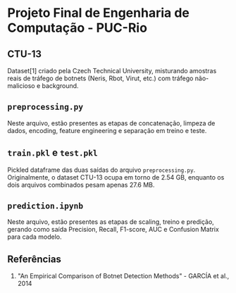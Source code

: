 # Projeto Final de Engenharia de Computação - PUC-Rio

## CTU-13

Dataset[1] criado pela Czech Technical University, misturando amostras reais de tráfego de botnets (Neris, Rbot, Virut, etc.) com tráfego não-malicioso e background.

## `preprocessing.py`

Neste arquivo, estão presentes as etapas de concatenação, limpeza de dados, encoding, feature engineering e separação em treino e teste.

## `train.pkl` e `test.pkl`

Pickled dataframe das duas saídas do arquivo `preprocessing.py`. Originalmente, o dataset CTU-13 ocupa em torno de 2.54 GB, enquanto os dois arquivos combinados pesam apenas 27.6 MB.

## `prediction.ipynb`

Neste  arquivo, estão presentes as etapas de scaling, treino e predição, gerando como saída Precision, Recall, F1-score, AUC e Confusion Matrix para cada modelo.

## Referências

1. "An Empirical Comparison of Botnet Detection Methods" - GARCÍA et al., 2014
